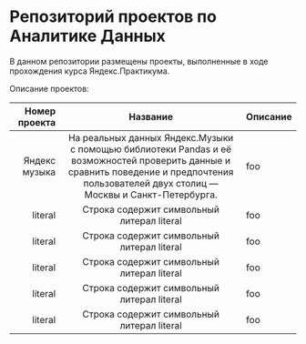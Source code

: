 # Репозиторий проектов по Аналитике Данных

В данном репозитории размещены проекты, выполненные в ходе прохождения курса Яндекс.Практикума.

Описание проектов:

| Номер проекта | Название | Описание|
|----:|:----:|:----------|
| Яндекс музыка | На реальных данных Яндекс.Музыки c помощью библиотеки Pandas и её возможностей проверить данные и сравнить поведение и предпочтения пользователей двух столиц — Москвы и Санкт-Петербурга.| foo |
| literal | Строка содержит символьный литерал literal | foo |
| literal | Строка содержит символьный литерал literal | foo |
| literal | Строка содержит символьный литерал literal | foo |
| literal | Строка содержит символьный литерал literal | foo |
| literal | Строка содержит символьный литерал literal | foo |

